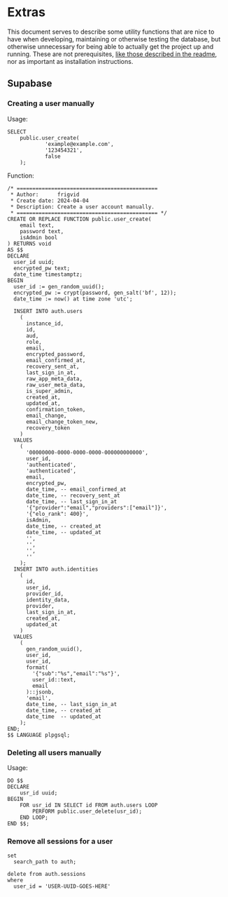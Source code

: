 <head>
	<title>EXTRAS</title>
	<meta name="author" content="frigvid"/>
	<meta name="date-created" content="2024-04-04"/>
</head>

# Extras

This document serves to describe some utility functions that are nice to have when developing, maintaining or otherwise testing the database, but otherwise unnecessary for being able to actually get the project up and running. These are not prerequisites, [like those described in the readme](./README.md#prerequisites), nor as important as installation instructions.

## Supabase
### Creating a user manually

Usage:

```postgresql
SELECT
    public.user_create(
            'example@example.com',
            '123454321',
            false
    );
```

Function:
```postgresql
/* =============================================
 * Author:      frigvid
 * Create date: 2024-04-04
 * Description: Create a user account manually.
 * ============================================= */
CREATE OR REPLACE FUNCTION public.user_create(
    email text,
    password text,
    isAdmin bool
) RETURNS void
AS $$
DECLARE
  user_id uuid;
  encrypted_pw text;
  date_time timestamptz;
BEGIN
  user_id := gen_random_uuid();
  encrypted_pw := crypt(password, gen_salt('bf', 12));
  date_time := now() at time zone 'utc';
  
  INSERT INTO auth.users
    (
      instance_id,
      id,
      aud,
      role,
      email,
      encrypted_password,
      email_confirmed_at,
      recovery_sent_at,
      last_sign_in_at,
      raw_app_meta_data,
      raw_user_meta_data,
      is_super_admin,
      created_at,
      updated_at,
      confirmation_token,
      email_change,
      email_change_token_new,
      recovery_token
    )
  VALUES
    (
      '00000000-0000-0000-0000-000000000000',
      user_id,
      'authenticated',
      'authenticated',
      email,
      encrypted_pw,
      date_time, -- email_confirmed_at
      date_time, -- recovery_sent_at
      date_time, -- last_sign_in_at
      '{"provider":"email","providers":["email"]}',
      '{"elo_rank": 400}',
      isAdmin,
      date_time, -- created_at
      date_time, -- updated_at
      '',
      '',
      '',
      ''
    );
  INSERT INTO auth.identities
    (
      id,
      user_id,
      provider_id,
      identity_data,
      provider,
      last_sign_in_at,
      created_at,
      updated_at
    )
  VALUES
    (
      gen_random_uuid(),
      user_id,
      user_id,
      format(
        '{"sub":"%s","email":"%s"}',
        user_id::text,
        email
      )::jsonb,
      'email',
      date_time, -- last_sign_in_at
      date_time, -- created_at
      date_time  -- updated_at
    );
END;
$$ LANGUAGE plpgsql;
```

### Deleting all users manually

Usage:
```postgresql
DO $$
DECLARE
    usr_id uuid;
BEGIN
    FOR usr_id IN SELECT id FROM auth.users LOOP
        PERFORM public.user_delete(usr_id);
    END LOOP;
END $$;
```

### Remove all sessions for a user

```postgresql
set
  search_path to auth;

delete from auth.sessions
where
  user_id = 'USER-UUID-GOES-HERE'
```
